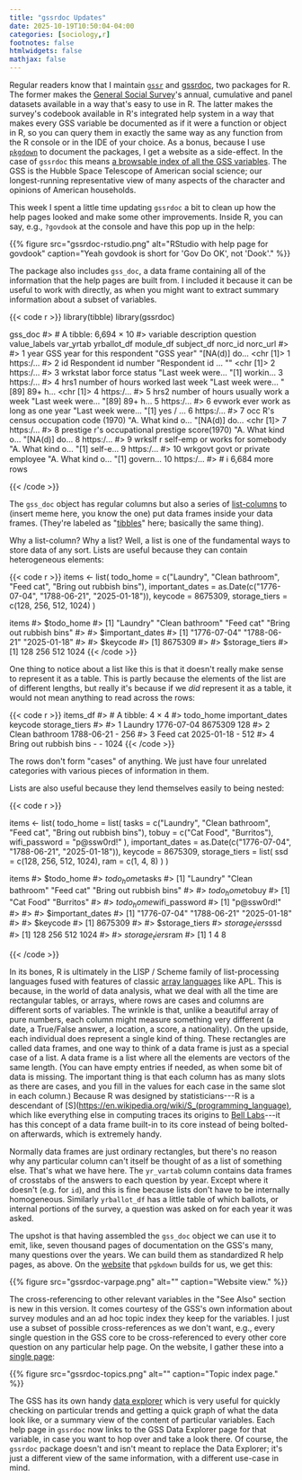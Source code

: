 ```yaml
---
title: "gssrdoc Updates"
date: 2025-10-19T10:50:04-04:00
categories: [sociology,r]
footnotes: false
htmlwidgets: false
mathjax: false
---
```


Regular readers know that I maintain [`gssr`](https://kjhealy.github.io/gssr/) and [gssrdoc](https://kjhealy.github.io/gssrdoc/), two packages for R. The former makes the [General Social Survey](http://gss.norc.org/)'s annual, cumulative and panel datasets available in a way that's easy to use in R. The latter makes the survey's codebook available in R's integrated help system in a way that makes every GSS variable be documented as if it were a function or object in R, so you can query them in exactly the same way as any function from the R console or in the IDE of your choice. As a bonus, because I use [`pkgdown`](https://pkgdown.r-lib.org) to document the packages, I get a website as a side-effect. In the case of `gssrdoc` this means [a browsable index of all the GSS variables](https://kjhealy.github.io/gssrdoc/reference/index.html). The GSS is the Hubble Space Telescope of American social science; our longest-running representative view of many aspects of the character and opinions of American households.

This week I spent a little time updating `gssrdoc` a bit to clean up how the help pages looked and make some other improvements. Inside R, you can say, e.g., `?govdook` at the console and have this pop up in the help:

{{% figure src="gssrdoc-rstudio.png" alt="RStudio with help page for govdook" caption="Yeah govdook is short for 'Gov Do OK', not 'Dook'." %}}

The package also includes `gss_doc`, a data frame containing all of the information that the help pages are built from. I included it because it can be useful to work with directly, as when you might want to extract summary information about a subset of variables.

{{< code r >}}
library(tibble)
library(gssrdoc)

gss_doc
#> # A tibble: 6,694 × 10
#>    variable description                           question         value_labels var_yrtab yrballot_df module_df subject_df norc_id norc_url
#>    <chr>    <chr>                                 <chr>            <chr>        <list>    <list>      <list>    <list>       <int> <chr>   
#>  1 year     GSS year for this respondent          "GSS year"       "[NA(d)] do… <chr [1]> <tibble>    <tibble>  <tibble>         1 https:/…
#>  2 id       Respondent id number                  "Respondent id … ""           <chr [1]> <tibble>    <tibble>  <tibble>         2 https:/…
#>  3 wrkstat  labor force status                    "Last week were… "[1] workin… <tibble>  <tibble>    <tibble>  <tibble>         3 https:/…
#>  4 hrs1     number of hours worked last week      "Last week were… "[89] 89+ h… <chr [1]> <tibble>    <tibble>  <tibble>         4 https:/…
#>  5 hrs2     number of hours usually work a week   "Last week were… "[89] 89+ h… <tibble>  <tibble>    <tibble>  <tibble>         5 https:/…
#>  6 evwork   ever work as long as one year         "Last week were… "[1] yes / … <tibble>  <tibble>    <tibble>  <tibble>         6 https:/…
#>  7 occ      R's census occupation code (1970)     "A. What kind o… "[NA(d)] do… <chr [1]> <tibble>    <tibble>  <tibble>         7 https:/…
#>  8 prestige r's occupational prestige score(1970) "A. What kind o… "[NA(d)] do… <tibble>  <tibble>    <tibble>  <tibble>         8 https:/…
#>  9 wrkslf   r self-emp or works for somebody      "A. What kind o… "[1] self-e… <tibble>  <tibble>    <tibble>  <tibble>         9 https:/…
#> 10 wrkgovt  govt or private employee              "A. What kind o… "[1] govern… <tibble>  <tibble>    <tibble>  <tibble>        10 https:/…
#> # ℹ 6,684 more rows


{{< /code >}}

The `gss_doc` object has regular columns but also a series of [list-columns](https://tidyr.tidyverse.org/articles/nest.html) to (insert meme here, you know the one) put data frames inside your data frames. (They're labeled as "[tibbles](https://tibble.tidyverse.org)" here; basically the same thing). 

Why a list-column? Why a list? Well, a list is one of the fundamental ways to store data of any sort. Lists are useful because they can contain heterogeneous elements:


{{< code r >}}
items <- list(
  todo_home = c("Laundry", "Clean bathroom", "Feed cat", "Bring out rubbish bins"),
  important_dates = as.Date(c("1776-07-04", "1788-06-21", "2025-01-18")),
  keycode = 8675309,
  storage_tiers = c(128, 256, 512, 1024)
)

items
#> $todo_home
#> [1] "Laundry"                "Clean bathroom"         "Feed cat"               "Bring out rubbish bins"
#> 
#> $important_dates
#> [1] "1776-07-04" "1788-06-21" "2025-01-18"
#> 
#> $keycode
#> [1] 8675309
#> 
#> $storage_tiers
#> [1]  128  256  512 1024
{{< /code >}}

One thing to notice about a list like this is that it doesn't really make sense to represent it as a table. This is partly because the elements of the list are of different lengths, but really it's because if we _did_ represent it as a table, it would not mean anything to read across the rows:

{{< code r >}}
items_df
#> # A tibble: 4 × 4
#>   todo_home              important_dates keycode storage_tiers
#>   <chr>                  <date>            <int>         <int>
#> 1 Laundry                1776-07-04      8675309           128
#> 2 Clean bathroom         1788-06-21           -            256
#> 3 Feed cat               2025-01-18           -            512
#> 4 Bring out rubbish bins -                    -           1024
{{< /code >}}

The rows don't form "cases" of anything. We just have four unrelated categories with various pieces of information in them.

Lists are also useful because they lend themselves easily to being nested:

{{< code r >}}

items <- list(
  todo_home = list(
    tasks = c("Laundry", "Clean bathroom", "Feed cat", "Bring out rubbish bins"),
    tobuy = c("Cat Food", "Burritos"), 
    wifi_password = "p@ssw0rd!"
  ),
  important_dates = as.Date(c("1776-07-04", "1788-06-21", "2025-01-18")),
  keycode = 8675309,
  storage_tiers = list(
    ssd = c(128, 256, 512, 1024),
    ram = c(1, 4, 8)
  )
)

items
#> $todo_home
#> $todo_home$tasks
#> [1] "Laundry"                "Clean bathroom"         "Feed cat"               "Bring out rubbish bins"
#> 
#> $todo_home$tobuy
#> [1] "Cat Food" "Burritos"
#> 
#> $todo_home$wifi_password
#> [1] "p@ssw0rd!"
#> 
#> 
#> $important_dates
#> [1] "1776-07-04" "1788-06-21" "2025-01-18"
#> 
#> $keycode
#> [1] 8675309
#> 
#> $storage_tiers
#> $storage_tiers$ssd
#> [1]  128  256  512 1024
#> 
#> $storage_tiers$ram
#> [1] 1 4 8

{{< /code >}}

In its bones, R is ultimately in the LISP / Scheme family of list-processing languages fused with features of classic [array languages](https://en.wikipedia.org/wiki/Array_programming) like APL. This is because, in the world of data analysis, what we deal with all the time are rectangular tables, or arrays, where rows are cases and columns are different sorts of variables. The wrinkle is that, unlike a beautiful array of pure numbers, each column might measure something very different (a date, a True/False answer, a location, a score, a nationality). On the upside, each individual does represent a single kind of thing. These rectangles are called data frames, and one way to think of a data frame is just as a special case of a list. A data frame is a list where all the elements are vectors of the same length. (You can have empty entries if needed, as when some bit of data is missing. The important thing is that each column has as many slots as there are cases, and you fill in the values for each case in the same slot in each column.) Because R was designed by statisticians---R is a descendant of [S](https://en.wikipedia.org/wiki/S_(programming_language), which like everything else in computing traces its origins to [Bell Labs](https://en.wikipedia.org/wiki/S_(programming_language))---it has this concept of a data frame built-in to its core instead of being bolted-on afterwards, which is extremely handy. 

Normally data frames are just ordinary rectangles, but there's no reason why any particular column can't itself be thought of as a list of something else. That's what we have here. The `yr_vartab` column contains data frames of crosstabs of the answers to each question by year. Except where it doesn't (e.g. for `id`), and this is fine because lists don't have to be internally homogeneous. Similarly `yrballot_df` has a little table of which ballots, or internal portions of the survey, a question was asked on for each year it was asked.

The upshot is that having assembled the `gss_doc` object we can use it to emit, like, seven thousand pages of documentation on the GSS's many, many questions over the years. We can build them as standardized R help pages, as above. On the [website](https://kjhealy.github.io/gssrdoc/index.html) that `pgkdown` builds for us, we get this:

{{% figure src="gssrdoc-varpage.png" alt="" caption="Website view." %}}

The cross-referencing to other relevant variables in the "See Also" section is new in this version. It comes courtesy of the GSS's own information about survey modules and an ad hoc topic index they keep for the variables. I just use a subset of possible cross-references as we don't want, e.g., every single question in the GSS core to be cross-referenced to every other core question on any particular help page. On the website, I gather these into a [single page](https://kjhealy.github.io/gssrdoc/articles/topics.html):

{{% figure src="gssrdoc-topics.png" alt="" caption="Topic index page." %}}

The GSS has its own handy [data explorer](https://gssdataexplorer.norc.org) which is very useful for quickly checking on particular trends and getting a quick graph of what the data look like, or a summary view of the content of particular variables. Each help page in `gssrdoc` now links to the GSS Data Explorer page for that variable, in case you want to hop over and take a look there. Of course, the `gssrdoc` package doesn't and isn't meant to replace the Data Explorer; it's just a different view of the same information, with a different use-case in mind. 




